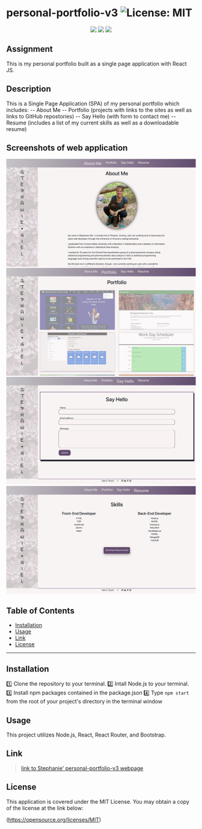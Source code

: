 # personal-portfolio-v3 ![License: MIT](https://img.shields.io/badge/License-MIT-yellow.svg)

  <p align="center">
    <img src="https://img.shields.io/badge/Javascript-yellow" />
    <img src="https://img.shields.io/badge/-Node.js-green" />
    <img src="https://img.shields.io/badge/-React-blue" />

## Assignment
  This is my personal portfolio built as a single page application with React JS. 
  
## Description
  This is a Single Page Application \(SPA\) of my personal portfolio which includes:
  -- About Me 
  -- Portfolio \(projects with links to the sites as well as links to GitHub repostories\)
  -- Say Hello \(with form to contact me\)
  -- Resume \(includes a list of my current skills as well as a downloadable resume\)

## Screenshots of web application 

![Screenshot of Personal Portfolio About Me Page](./src/assets/images/screenshot-about-me.png)
![Screenshot of Personal Portfolio Projects Page](./src/assets/images/screenshot-projects.png)
![Screenshot of Personal Portfolio Say Hello Page](./src/assets/images/screenshot-contact.png)
![Screenshot of Personal Portfolio Resume Page](./src/assets/images/screenshot-resume.png)

## Table of Contents

* [Installation](#installation)
* [Usage](#usage)
* [Link](#link)
* [License](#license)

* * *

## Installation
  :one: Clone the repository to your terminal. 
  :two: Intall Node.js to your terminal. 
  :three: Install npm packages contained in the package.json
  :four: Type `npm start` from the root of your project's directory in the terminal window

## Usage
   This project utilizes Node.js, React, React Router, and Bootstrap. 

## Link

> [link to Stephanie' personal-portfolio-v3 webpage](https://sgiel.github.io/personal-portfolio-v3/)
 
## License  
  
This application is covered under the MIT License. You may obtain a copy of the license at the link below:

(https://opensource.org/licenses/MIT)


    
